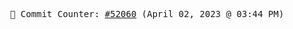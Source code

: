 <p align="center">
    <samp>
        📮 Commit Counter: <a href="https://github.com/Javascript-void0/Javascript-void0/commits/main">#52060</a> (April 02, 2023 @ 03:44 PM)
    </samp>
</p>